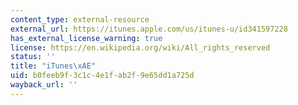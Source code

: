 ```yaml
---
content_type: external-resource
external_url: https://itunes.apple.com/us/itunes-u/id341597228
has_external_license_warning: true
license: https://en.wikipedia.org/wiki/All_rights_reserved
status: ''
title: "iTunes\xAE"
uid: b0feeb9f-3c1c-4e1f-ab2f-9e65dd1a725d
wayback_url: ''
---
```

